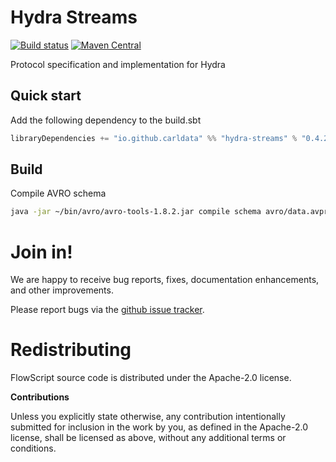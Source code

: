 # Hydra Streams

[![Build status](https://travis-ci.org/carldata/hydra-streams.svg?branch=master)](https://travis-ci.org/carldata/hydra-streams)
[![Maven Central](https://maven-badges.herokuapp.com/maven-central/io.github.carldata/hydra-streams_2.12/badge.svg)](https://maven-badges.herokuapp.com/maven-central/io.github.carldata/hydra-streams_2.12)

Protocol specification and implementation for Hydra

## Quick start
 
 Add the following dependency to the build.sbt
 ```scala
 libraryDependencies += "io.github.carldata" %% "hydra-streams" % "0.4.2"
 ```


## Build

Compile AVRO schema

```bash
java -jar ~/bin/avro/avro-tools-1.8.2.jar compile schema avro/data.avpr src/test/scala
```


# Join in!

We are happy to receive bug reports, fixes, documentation enhancements,
and other improvements.

Please report bugs via the
[github issue tracker](http://github.com/carldata/hydra-streams/issues).



# Redistributing

FlowScript source code is distributed under the Apache-2.0 license.

**Contributions**

Unless you explicitly state otherwise, any contribution intentionally submitted
for inclusion in the work by you, as defined in the Apache-2.0 license, shall be
licensed as above, without any additional terms or conditions.
